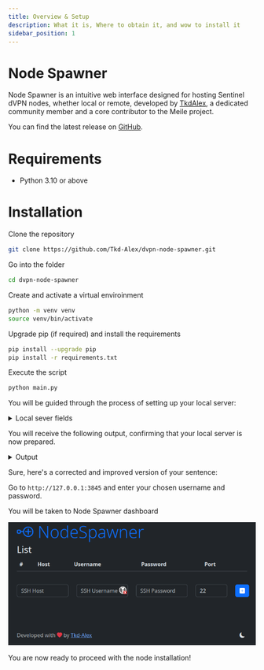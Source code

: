 ```yaml
---
title: Overview & Setup
description: What it is, Where to obtain it, and wow to install it
sidebar_position: 1
---
```


# Node Spawner

Node Spawner is an intuitive web interface designed for hosting Sentinel dVPN nodes, whether local or remote, developed by [TkdAlex](https://github.com/Tkd-Alex), a dedicated community member and a core contributor to the Meile project.

You can find the latest release on [GitHub](https://github.com/Tkd-Alex/dvpn-node-spawner).

# Requirements

- Python 3.10 or above

# Installation

Clone the repository

```bash
git clone https://github.com/Tkd-Alex/dvpn-node-spawner.git
```

Go into the folder

```bash
cd dvpn-node-spawner
```

Create and activate a virtual enviroinment

```bash
python -m venv venv
source venv/bin/activate
```

Upgrade pip (if required) and install the requirements

```bash
pip install --upgrade pip
pip install -r requirements.txt
```

Execute the script

```bash
python main.py
```

You will be guided through the process of setting up your local server:

<details><summary>Local sever fields</summary>
<p>

```bash
[?] Listen address: 127.0.0.1
[?] Listen port: 3845
[?] Would do you like to configure a simple authentication? (Y/n) (True): y

[?] Please provide a username: admin
[?] Please provide a password: **********
[?] Please type the password again: **********
```

</p>
</details>

You will receive the following output, confirming that your local server is now prepared.

<details><summary>Output</summary>
<p>

```bash
 * Serving Flask app 'main'
 * Debug mode: on
WARNING: This is a development server. Do not use it in a production deployment. Use a production WSGI server instead.
 * Running on http://127.0.0.1:3845
Press CTRL+C to quit
 * Restarting with stat
 * Debugger is active!
 * Debugger PIN: XXX-XXX-XXX
```

</p>
</details>

Sure, here's a corrected and improved version of your sentence:

Go to `http://127.0.0.1:3845` and enter your chosen username and password.

You will be taken to Node Spawner dashboard

![](/img/node-spawner/dashboard-1.png)

You are now ready to proceed with the node installation!